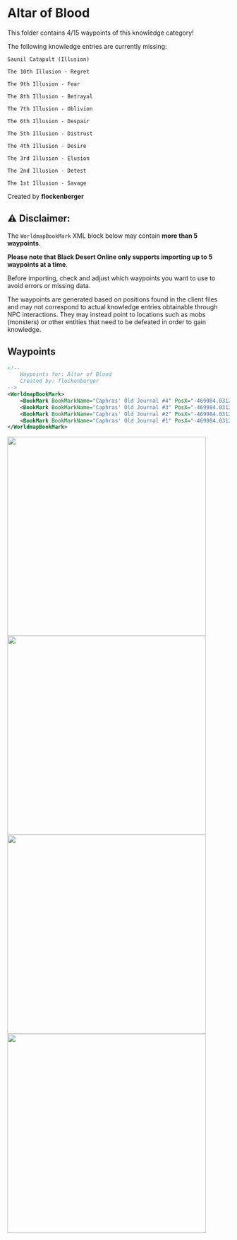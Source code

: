 # Altar of Blood

This folder contains 4/15 waypoints of this knowledge category!

The following knowledge entries are currently missing: 

```
Saunil Catapult (Illusion)
```

```
The 10th Illusion - Regret
```

```
The 9th Illusion - Fear
```

```
The 8th Illusion - Betrayal
```

```
The 7th Illusion - Oblivion
```

```
The 6th Illusion - Despair
```

```
The 5th Illusion - Distrust
```

```
The 4th Illusion - Desire
```

```
The 3rd Illusion - Elusion
```

```
The 2nd Illusion - Detest
```

```
The 1st Illusion - Savage
```


Created by **flockenberger**

## ⚠️ Disclaimer:
The `WorldmapBookMark` XML block below may contain **more than 5 waypoints**.

**Please note that Black Desert Online only supports importing up to 5 waypoints at a time**.

Before importing, check and adjust which waypoints you want to use to avoid errors or missing data.

The waypoints are generated based on positions found in the client files and may not correspond to actual knowledge entries obtainable through NPC interactions.
They may instead point to locations such as mobs (monsters) or other entities that need to be defeated in order to gain knowledge.

## Waypoints
```xml
<!--
    Waypoints for: Altar of Blood
    Created by: flockenberger
-->
<WorldmapBookMark>
    <BookMark BookMarkName="Caphras' Old Journal #4" PosX="-469984.03125" PosY="18394.5" PosZ="-99977.1484375" />
    <BookMark BookMarkName="Caphras' Old Journal #3" PosX="-469984.03125" PosY="18394.5" PosZ="-99977.1484375" />
    <BookMark BookMarkName="Caphras' Old Journal #2" PosX="-469984.03125" PosY="18394.5" PosZ="-99977.1484375" />
    <BookMark BookMarkName="Caphras' Old Journal #1" PosX="-469984.03125" PosY="18394.5" PosZ="-99977.1484375" />
</WorldmapBookMark>
```

<img src="./Altar of Blood_Caphras' Old Journal #4_Preview.webp" width="450"/> <img src="./Altar of Blood_Caphras' Old Journal #3_Preview.webp" width="450"/> <img src="./Altar of Blood_Caphras' Old Journal #2_Preview.webp" width="450"/> <img src="./Altar of Blood_Caphras' Old Journal #1_Preview.webp" width="450"/> 